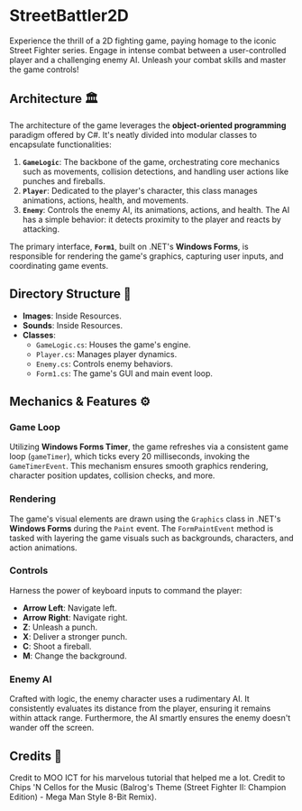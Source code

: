 # StreetBattler2D
Experience the thrill of a 2D fighting game, paying homage to the iconic Street Fighter series. Engage in intense combat between a user-controlled player and a challenging enemy AI. Unleash your combat skills and master the game controls!

## Architecture 🏛

The architecture of the game leverages the **object-oriented programming** paradigm offered by C#. It's neatly divided into modular classes to encapsulate functionalities:

1. **`GameLogic`**: The backbone of the game, orchestrating core mechanics such as movements, collision detections, and handling user actions like punches and fireballs.
2. **`Player`**: Dedicated to the player's character, this class manages animations, actions, health, and movements.
3. **`Enemy`**: Controls the enemy AI, its animations, actions, and health. The AI has a simple behavior: it detects proximity to the player and reacts by attacking.

The primary interface, **`Form1`**, built on .NET's **Windows Forms**, is responsible for rendering the game's graphics, capturing user inputs, and coordinating game events.

## Directory Structure 📂

- **Images**: Inside Resources.
- **Sounds**: Inside Resources.
- **Classes**:
  - `GameLogic.cs`: Houses the game's engine.
  - `Player.cs`: Manages player dynamics.
  - `Enemy.cs`: Controls enemy behaviors.
  - `Form1.cs`: The game's GUI and main event loop.

## Mechanics & Features ⚙️

### Game Loop

Utilizing **Windows Forms Timer**, the game refreshes via a consistent game loop (`gameTimer`), which ticks every 20 milliseconds, invoking the `GameTimerEvent`. This mechanism ensures smooth graphics rendering, character position updates, collision checks, and more.

### Rendering

The game's visual elements are drawn using the `Graphics` class in .NET's **Windows Forms** during the `Paint` event. The `FormPaintEvent` method is tasked with layering the game visuals such as backgrounds, characters, and action animations.

### Controls

Harness the power of keyboard inputs to command the player:

- **Arrow Left**: Navigate left.
- **Arrow Right**: Navigate right.
- **Z**: Unleash a punch.
- **X**: Deliver a stronger punch.
- **C**: Shoot a fireball.
- **M**: Change the background.

### Enemy AI

Crafted with logic, the enemy character uses a rudimentary AI. It consistently evaluates its distance from the player, ensuring it remains within attack range. Furthermore, the AI smartly ensures the enemy doesn't wander off the screen.

## Credits 📜
Credit to MOO ICT for his marvelous tutorial that helped me a lot.
Credit to Chips 'N Cellos for the Music (Balrog's Theme (Street Fighter II: Champion Edition) - Mega Man Style 8-Bit Remix).
